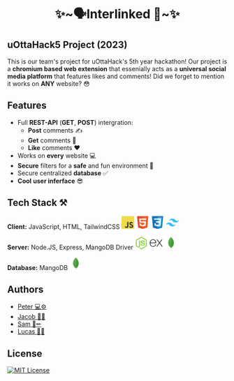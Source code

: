 <h1 align="center">✨~🗣️Interlinked 💬~✨</h1>


## uOttaHack5 Project (2023)
This is our team's project for uOttaHack's 5th year hackathon!
Our project is a **chromium based web extension** that essenially acts as a **universal social media platform** that features likes and comments! Did we forget to mention it works on **ANY** website? 😳


## Features 

- Full **REST-API** (**GET**, **POST**) intergration:
    - **Post** comments ✍️
    - **Get** comments 👀
    - **Like** comments ❤️
- Works on **every** website 💻
- **Secure** filters for a **safe** and fun environment 🥰
- Secure centralized **database** ✅
- **Cool** **user inferface** 😎

## Tech Stack ⚒️

**Client:** JavaScript, HTML, TailwindCSS <img src="https://raw.githubusercontent.com/devicons/devicon/master/icons/javascript/javascript-original.svg" alt="javascript" width="30" height="30"/> <img src="https://raw.githubusercontent.com/devicons/devicon/master/icons/html5/html5-original.svg" alt="html5" width="30" height="30"/> <img src="https://raw.githubusercontent.com/devicons/devicon/master/icons/css3/css3-original.svg" alt="css3" width="30" height="30"/>  <img src="https://raw.githubusercontent.com/devicons/devicon/master/icons/tailwindcss/tailwindcss-plain.svg" alt="tailwind-css" width="30" height="30"/> 


**Server:** Node.JS, Express, MangoDB Driver  <img src="https://raw.githubusercontent.com/devicons/devicon/master/icons/nodejs/nodejs-original.svg" alt="nodejs" width="30" height="30" /> <img src="https://raw.githubusercontent.com/devicons/devicon/master/icons/express/express-original.svg" alt="express" width="30" height="30" /> <img src="https://raw.githubusercontent.com/devicons/devicon/master/icons/mongodb/mongodb-original.svg" alt="mongodb" width="30" height="30" />

**Database:** MangoDB <img src="https://raw.githubusercontent.com/devicons/devicon/master/icons/mongodb/mongodb-original.svg" alt="mongodb" width="30" height="30" />

## Authors 

- [Peter 💻⚙️](https://www.github.com/peter-bf)
- [Jacob 👀📸](https://github.com/jwt2706)
- [Sam 📄✏](https://github.com/sam-pich)
- [Lucas 📂🔗](https://www.github.com/peter-bf)



## License

[![MIT License](https://img.shields.io/badge/License-MIT-green.svg)](https://choosealicense.com/licenses/mit/)

